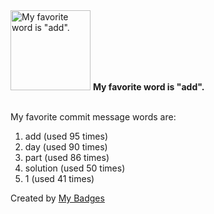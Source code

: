 <img src="https://my-badges.github.io/my-badges/favorite-word.png" alt="My favorite word is &quot;add&quot;." title="My favorite word is &quot;add&quot;." width="128">
<strong>My favorite word is &quot;add&quot;.</strong>
<br><br>

My favorite commit message words are:

1. add (used 95 times)
2. day (used 90 times)
3. part (used 86 times)
4. solution (used 50 times)
5. 1 (used 41 times)


Created by <a href="https://github.com/my-badges/my-badges">My Badges</a>